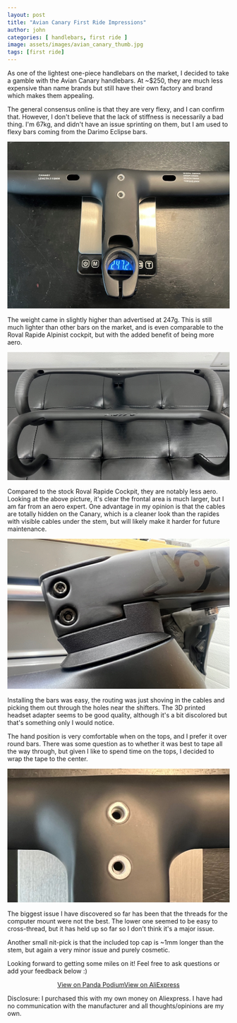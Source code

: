 ```yaml
---
layout: post
title: "Avian Canary First Ride Impressions"
author: john
categories: [ handlebars, first ride ]
image: assets/images/avian_canary_thumb.jpg
tags: [first ride]
---
```


As one of the lightest one-piece handlebars on the market, I decided to take a gamble with the Avian Canary handlebars. At ~$250, they are much less expensive than name brands but still have their own factory and brand which makes them appealing.

The general consensus online is that they are very flexy, and I can confirm that. However, I don't believe that the lack of stiffness is necessarily a bad thing. I'm 67kg, and didn't have an issue sprinting on them, but I am used to flexy bars coming from the Darimo Eclipse bars.

![Alt text](../assets/images/avian_canary_weight.jpg)

The weight came in slightly higher than advertised at 247g. This is still much lighter than other bars on the market, and is even comparable to the Roval Rapide Alpinist cockpit, but with the added benefit of being more aero.

![Alt text](../assets/images/avian_canary_rapide_compared.jpg)

Compared to the stock Roval Rapide Cockpit, they are notably less aero. Looking at the above picture, it's clear the frontal area is much larger, but I am far from an aero expert. One advantage in my opinion is that the cables are totally hidden on the Canary, which is a cleaner look than the rapides with visible cables under the stem, but will likely make it harder for future maintenance. 

![Alt text](../assets/images/avian_canary_3d_adapter_closeup.jpg) 

Installing the bars was easy, the routing was just shoving in the cables and picking them out through the holes near the shifters. The 3D printed headset adapter seems to be good quality, although it's a bit discolored but that's something only I would notice.

The hand position is very comfortable when on the tops, and I prefer it over round bars. There was some question as to whether it was best to tape all the way through, but given I like to spend time on the tops, I decided to wrap the tape to the center.

![Alt text](../assets/images/avian_canary_mount_closeup.jpg)

The biggest issue I have discovered so far has been that the threads for the computer mount were not the best. The lower one seemed to be easy to cross-thread, but it has held up so far so I don't think it's a major issue.

Another small nit-pick is that the included top cap is ~1mm longer than the stem, but again a very minor issue and purely cosmetic.

Looking forward to getting some miles on it! Feel free to ask questions or add your feedback below :)

<span style="margin:auto; display:table;">
<a target="_blank" href="https://www.pandapodium.cc/product/avian-canary-integrated-handlebar/" class="btn btn-outline-success btn-lg btn-round ml-1">View on Panda Podium</a>
<a target="_blank" href="https://www.aliexpress.us/item/3256805716477159.html" class="btn btn-outline-success btn-lg btn-round ml-1">View on AliExpress</a>
</span>


Disclosure: I purchased this with my own money on Aliexpress. I have had no communication with the manufacturer and all thoughts/opinions are my own.
